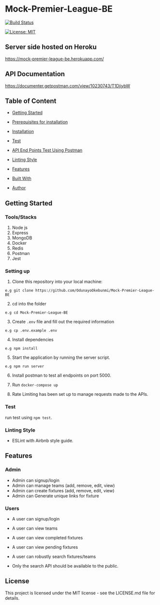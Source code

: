# Mock-Premier-League-BE
[![Build Status](https://travis-ci.org/OdunayoOkebunmi/Mock-Premier-League-BE.svg?branch=develop)](https://travis-ci.org/OdunayoOkebunmi/Mock-Premier-League-BE)

[![License: MIT](https://img.shields.io/badge/License-MIT-yellow.svg)](https://opensource.org/licenses/MIT)

## Server side hosted on Heroku
https://mock-premier-league-be.herokuapp.com/

## API Documentation
https://documenter.getpostman.com/view/10230743/T1DjiybW

## Table of Content
 * [Getting Started](#getting-started)

* [Prerequisites for installation](#prerequisites-for-installation)
 
 * [Installation](#installation)

 * [Test](#test)
 
 * [API End Points Test Using Postman](#api-end-points-test-using-postman)

 * [Linting Style](#linting-style)
 
 * [Features](#features)
 
 * [Built With](#built-with)
 
 * [Author](#author)


## Getting Started

### Tools/Stacks
1. Node js
2. Express
4. MongoDB
5. Docker
6. Redis
7. Postman
8. Jest


### Setting up
1. Clone this repository into your local machine:
```
e.g git clone https://github.com/OdunayoOkebunmi/Mock-Premier-League-BE
```
2. cd into the folder
```
e.g cd Mock-Premier-League-BE
```

3. Create `.env` file and fill out the required information 
```
e.g cp .env.example .env
```
4. Install dependencies

```
e.g npm install
```
5. Start the application by running the server script.

```
e.g npm run server
```

6. Install postman to test all endpoints on port 5000.

7. Run `docker-compose up`

8. Rate Limiting has been set up to manage requests made to the APIs.

### Test
run test using ```npm test```.

### Linting Style
* ESLint with Airbnb style guide. 

## Features

 ### Admin
 * Admin can signup/login
 * Admin can manage teams (add, remove, edit, view) 
 * Admin can create fixtures (add, remove, edit, view)
 * Admin can Generate unique links for fixture 

 ### Users
 * A user can signup/login
 * A user can view teams
 * A user can view completed fixtures
 * A user can view pending fixtures
 * A user can robustly search fixtures/teams
 
 * Only the search API should be available to the public.


## License
This project is licensed under the MIT license - see the LICENSE.md file for details.
